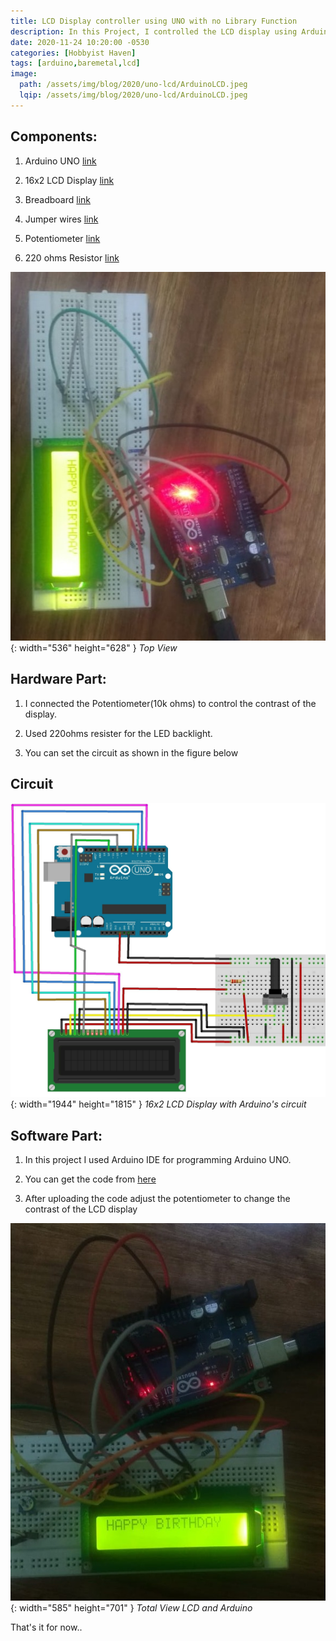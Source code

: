 ```yaml
---
title: LCD Display controller using UNO with no Library Function
description: In this Project, I controlled the LCD display using Arduino UNO  with no library function.
date: 2020-11-24 10:20:00 -0530
categories: [Hobbyist Haven]
tags: [arduino,baremetal,lcd]
image:
  path: /assets/img/blog/2020/uno-lcd/ArduinoLCD.jpeg
  lqip: /assets/img/blog/2020/uno-lcd/ArduinoLCD.jpeg
---
```


## Components:
1. Arduino UNO [link](https://www.amazon.in/Development-Board-ATmega328P-ATmega16U2-Arduino/dp/B00H1HR576/ref=sr_1_6?dchild=1&keywords=Arduino%2BUNO&qid=1606215944&sr=8-6&th=1)

1. 16x2 LCD Display [link](https://www.amazon.in/Robodo-MO7-Display-Arduino-Project/dp/B073Q2X41N/ref=sr_1_5?dchild=1&keywords=lcd+16x2+display&qid=1605279563&sr=8-5&tag=duc21-21)

1. Breadboard [link](https://www.amazon.in/Generic-Elementz-Solderless-Piecesb-Circuit/dp/B00MC1CCZQ/ref=sr_1_3?dchild=1&keywords=breadboard&qid=1604324184&sr=8-3&th=1)

1. Jumper wires [link](https://www.amazon.in/ApTechDeals-Jumper-Female-breadboard-jumper/dp/B074J9CPV3/ref=sr_1_2_mod_primary_lightning_deal?crid=25YR2Z8ZGWY72&dchild=1&keywords=jumper+wires+for+arduino&qid=1604324158&sbo=Tc8eqSFhUl4VwMzbE4fw%2Fw%3D%3D&smid=AT95IG9ONZD7S&sprefix=jumper%2Caps%2C434&sr=8-2)

1. Potentiometer [link](https://www.amazon.in/Vertical-Variable-Resistor-Trimmer-Potentiometer/dp/B08BW72XGV/ref=sr_1_4?crid=29OVXCNGVEEBY&dchild=1&keywords=potentiometer&qid=1605280951&sprefix=poten%2Caps%2C388&sr=8-4)

1. 220 ohms Resistor  [link](https://www.amazon.in/INVENTO-Resistor-Resistance-Toleance-Quality/dp/B083CPQGGB/ref=sr_1_3?crid=8VBKZWQ7BV19&dchild=1&keywords=220+ohm+resistors&qid=1606215988&sprefix=220%2Caps%2C737&sr=8-3) 

![Top View](assets/img/blog/2020/uno-lcd/TopLCD.jpg){: width="536" height="628" }
_Top View_

## Hardware Part:

1. I connected the Potentiometer(10k ohms) to control the contrast of the display.

1. Used 220ohms resister for the LED backlight.

1. You can set the circuit as shown in the figure below

## Circuit

![circuit](assets/img/blog/2020/uno-lcd/circuit.jpg){: width="1944" height="1815" }
_16x2 LCD Display with Arduino's circuit_

## Software Part:

1. In this project I used Arduino IDE for programming Arduino UNO.

1. You can get the code from [here](https://github.com/MadeByBalaji/Arduino/blob/master/LCD/LCD.ino)

1. After uploading the code adjust the potentiometer to change the contrast of the LCD display

![TotalViewLCDArduino](assets/img/blog/2020/uno-lcd/TotalViewLCDArduino.jpg){: width="585" height="701" }
_Total View LCD and Arduino_

That's it for now..
